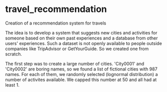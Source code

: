 # travel_recommendation
Creation of a recommendation system for travels

The idea is to develop a system that suggests new cities and activities for someone based on their own past experiences and a database from other users' experiences. Such a dataset is not openly available to people outside companies like TripAdvisor or GetYourGuide. So we created one from scratch.


The first step was to create a large number of cities. 'City0001' and 'City0002' are boring names, so we found a list of fictional cities with 987 names. For each of them, we randomly selected (lognormal distribution) a number of activites available. We capped this number at 50 and all had at least 1. 
